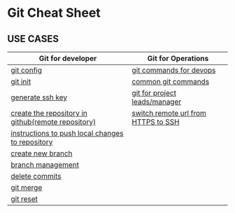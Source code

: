 # Git Cheat Sheet
## USE CASES

| **Git for developer** |  **Git for Operations**|
|--|--|
|[git config](https://github.com/JinnaBalu/GitCheatSheet/blob/master/use-cases/git-configure.md) | [git commands for devops](https://github.com/JinnaBalu/GitCheatSheet/blob/master/use-cases/operations-git-commands.md) |
|[git init](https://github.com/JinnaBalu/GitCheatSheet/blob/master/use-cases/git-init.md)| [common git commands](https://github.com/JinnaBalu/GitCheatSheet/blob/master/use-cases/commonly-used-commands.md#common-commands-using-git)  |
|[generate ssh key](https://github.com/JinnaBalu/GitCheatSheet/blob/master/use-cases/generate-ssh-key.md)| [git for project leads/manager](https://github.com/JinnaBalu/GitCheatSheet/blob/master/use-cases/git-for-manager-lead.md#git-for-project-leadmanager) |
|[create the repository in github(remote repository)](https://github.com/JinnaBalu/GitCheatSheet/blob/master/use-cases/create-remote-repo.md)| [switch remote url from HTTPS to SSH](https://github.com/JinnaBalu/GitCheatSheet/blob/master/use-cases/switch-remote-url-http-ssh.md#switching-remote-urls-from-https-to-ssh)|
|[instructions to push local changes to repository](https://github.com/JinnaBalu/GitCheatSheet/blob/master/use-cases/git-commit-file.md#committing-files)|  |
|[create new branch](https://github.com/JinnaBalu/GitCheatSheet/blob/master/use-cases/create-branch.md#create-branch)|  |
|[branch management](https://github.com/JinnaBalu/GitCheatSheet/blob/master/use-cases/branch-mangement.md#single-branch-for-production-and-development)|  |
|[delete commits](https://github.com/JinnaBalu/GitCheatSheet/blob/master/use-cases/delete-commits.md#remove-the-last-commitcommits-using-reset)|  |
|[git merge](https://github.com/JinnaBalu/GitCheatSheet/blob/master/use-cases/git-merge.md#git-merge)|  |
|[git reset](https://github.com/JinnaBalu/GitCheatSheet/blob/master/use-cases/reset.md#git-reset)|  |
